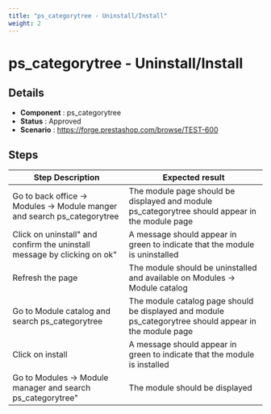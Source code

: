 ```yaml
---
title: "ps_categorytree - Uninstall/Install"
weight: 2
---
```


# ps_categorytree - Uninstall/Install
## Details
* **Component** : ps_categorytree
* **Status** : Approved
* **Scenario** : https://forge.prestashop.com/browse/TEST-600

## Steps
| Step Description | Expected result |
| ----- | ----- |
| Go to back office -> Modules -> Module manger and search ps_categorytree | The module page should be displayed and module ps_categorytree should appear in the module page |
| Click on uninstall" and confirm the uninstall message by clicking on ok" | A message should appear in green to indicate that the module is uninstalled |
| Refresh the page | The module should be uninstalled and available on Modules -> Module catalog |
| Go to Module catalog and search ps_categorytree | The module catalog page should be displayed and module ps_categorytree should appear in the module page |
| Click on install | A message should appear in green to indicate that the module is installed |
| Go to Modules -> Module manager and search ps_categorytree" | The module should be displayed |